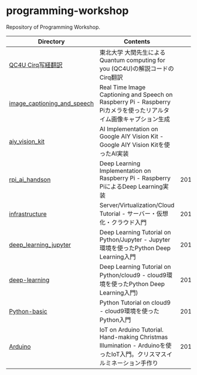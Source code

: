 # programming-workshop
Repository of Programming Workshop.

| Directory | Contents | Date |
----|----|---- 
| [QC4U Cirq写経翻訳](https://github.com/yoshihiroo/programming-workshop/tree/master/QC4U_2022) | 東北大学 大関先生によるQuantum computing for you (QC4U)の解説コードのCirq翻訳 |  |
| [image_captioning_and_speech](https://github.com/yoshihiroo/programming-workshop/tree/master/image_captioning_and_speech) | Real Time Image Captioning and Speech on Raspberry Pi - Raspberry Piカメラを使ったリアルタイム画像キャプション生成 |  |
| [aiy_vision_kit](https://github.com/yoshihiroo/programming-workshop/tree/master/aiy_vision_kit) | AI Implementation on Google AIY Vision Kit - Google AIY Vision Kitを使ったAI実装 |
| [rpi_ai_handson](https://github.com/yoshihiroo/programming-workshop/tree/master/rpi_ai_handson) | Deep Learning Implementation on Raspberry Pi - Raspberry PiによるDeep Learning実装 | 2018/1/27 |
| [infrastructure](https://github.com/yoshihiroo/programming-workshop/tree/master/infrastructure) | Server/Virtualization/Cloud Tutorial - サーバー・仮想化・クラウド入門 | 2017/9/10 |
| [deep_learning_jupyter](https://github.com/yoshihiroo/programming-workshop/tree/master/deep_learning_jupyter) | Deep Learning Tutorial on Python/Jupyter - Jupyter環境を使ったPython Deep Learning入門 | 2017/12/2 |
| [deep-learning](https://github.com/yoshihiroo/programming-workshop/tree/master/deep-learning) | Deep Learning Tutorial on Python/cloud9 - cloud9環境を使ったPython Deep Learning入門) | 2017/5/28 |
| [Python-basic](https://github.com/yoshihiroo/programming-workshop/tree/master/Python-basic) | Python Tutorial on cloud9 - cloud9環境を使ったPython入門 | 2017/9/1 |
| [Arduino](https://github.com/yoshihiroo/programming-workshop/tree/master/Arduino) | IoT on Arduino Tutorial. Hand-making Christmas Illumination - Arduinoを使ったIoT入門。クリスマスイルミネーション手作り | 2016/11/27 |
